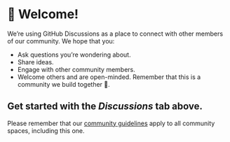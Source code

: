 # 👋 Welcome!
  We’re using GitHub Discussions as a place to connect with other members of our community. We hope that you:
  * Ask questions you’re wondering about.
  * Share ideas.
  * Engage with other community members.
  * Welcome others and are open-minded. Remember that this is a community we
  build together 💪.

## Get started with the _Discussions_ tab above.

Please remember that our [community guidelines](https://puppet.com/community/community-guidelines) apply to all community spaces, including this one.
